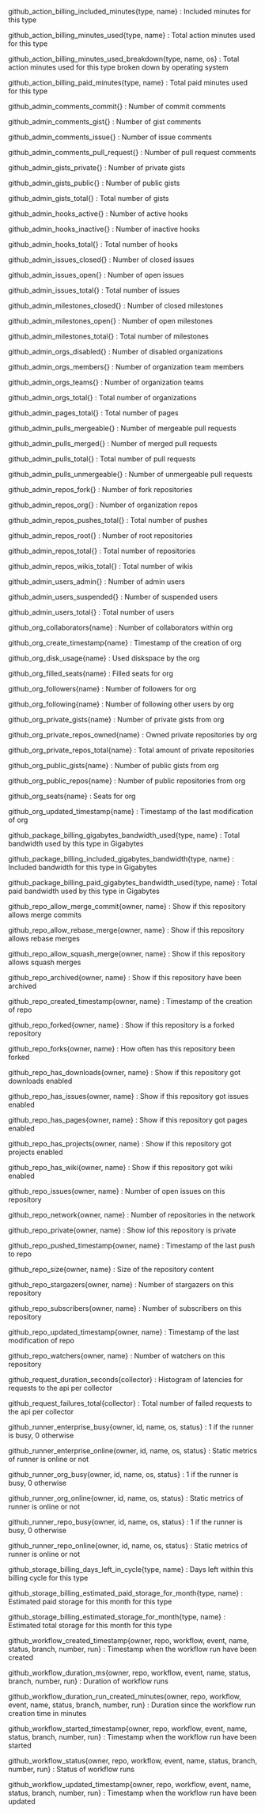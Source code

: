 github_action_billing_included_minutes{type, name}
: Included minutes for this type

github_action_billing_minutes_used{type, name}
: Total action minutes used for this type

github_action_billing_minutes_used_breakdown{type, name, os}
: Total action minutes used for this type broken down by operating system

github_action_billing_paid_minutes{type, name}
: Total paid minutes used for this type

github_admin_comments_commit{}
: Number of commit comments

github_admin_comments_gist{}
: Number of gist comments

github_admin_comments_issue{}
: Number of issue comments

github_admin_comments_pull_request{}
: Number of pull request comments

github_admin_gists_private{}
: Number of private gists

github_admin_gists_public{}
: Number of public gists

github_admin_gists_total{}
: Total number of gists

github_admin_hooks_active{}
: Number of active hooks

github_admin_hooks_inactive{}
: Number of inactive hooks

github_admin_hooks_total{}
: Total number of hooks

github_admin_issues_closed{}
: Number of closed issues

github_admin_issues_open{}
: Number of open issues

github_admin_issues_total{}
: Total number of issues

github_admin_milestones_closed{}
: Number of closed milestones

github_admin_milestones_open{}
: Number of open milestones

github_admin_milestones_total{}
: Total number of milestones

github_admin_orgs_disabled{}
: Number of disabled organizations

github_admin_orgs_members{}
: Number of organization team members

github_admin_orgs_teams{}
: Number of organization teams

github_admin_orgs_total{}
: Total number of organizations

github_admin_pages_total{}
: Total number of pages

github_admin_pulls_mergeable{}
: Number of mergeable pull requests

github_admin_pulls_merged{}
: Number of merged pull requests

github_admin_pulls_total{}
: Total number of pull requests

github_admin_pulls_unmergeable{}
: Number of unmergeable pull requests

github_admin_repos_fork{}
: Number of fork repositories

github_admin_repos_org{}
: Number of organization repos

github_admin_repos_pushes_total{}
: Total number of pushes

github_admin_repos_root{}
: Number of root repositories

github_admin_repos_total{}
: Total number of repositories

github_admin_repos_wikis_total{}
: Total number of wikis

github_admin_users_admin{}
: Number of admin users

github_admin_users_suspended{}
: Number of suspended users

github_admin_users_total{}
: Total number of users

github_org_collaborators{name}
: Number of collaborators within org

github_org_create_timestamp{name}
: Timestamp of the creation of org

github_org_disk_usage{name}
: Used diskspace by the org

github_org_filled_seats{name}
: Filled seats for org

github_org_followers{name}
: Number of followers for org

github_org_following{name}
: Number of following other users by org

github_org_private_gists{name}
: Number of private gists from org

github_org_private_repos_owned{name}
: Owned private repositories by org

github_org_private_repos_total{name}
: Total amount of private repositories

github_org_public_gists{name}
: Number of public gists from org

github_org_public_repos{name}
: Number of public repositories from org

github_org_seats{name}
: Seats for org

github_org_updated_timestamp{name}
: Timestamp of the last modification of org

github_package_billing_gigabytes_bandwidth_used{type, name}
: Total bandwidth used by this type in Gigabytes

github_package_billing_included_gigabytes_bandwidth{type, name}
: Included bandwidth for this type in Gigabytes

github_package_billing_paid_gigabytes_bandwidth_used{type, name}
: Total paid bandwidth used by this type in Gigabytes

github_repo_allow_merge_commit{owner, name}
: Show if this repository allows merge commits

github_repo_allow_rebase_merge{owner, name}
: Show if this repository allows rebase merges

github_repo_allow_squash_merge{owner, name}
: Show if this repository allows squash merges

github_repo_archived{owner, name}
: Show if this repository have been archived

github_repo_created_timestamp{owner, name}
: Timestamp of the creation of repo

github_repo_forked{owner, name}
: Show if this repository is a forked repository

github_repo_forks{owner, name}
: How often has this repository been forked

github_repo_has_downloads{owner, name}
: Show if this repository got downloads enabled

github_repo_has_issues{owner, name}
: Show if this repository got issues enabled

github_repo_has_pages{owner, name}
: Show if this repository got pages enabled

github_repo_has_projects{owner, name}
: Show if this repository got projects enabled

github_repo_has_wiki{owner, name}
: Show if this repository got wiki enabled

github_repo_issues{owner, name}
: Number of open issues on this repository

github_repo_network{owner, name}
: Number of repositories in the network

github_repo_private{owner, name}
: Show iof this repository is private

github_repo_pushed_timestamp{owner, name}
: Timestamp of the last push to repo

github_repo_size{owner, name}
: Size of the repository content

github_repo_stargazers{owner, name}
: Number of stargazers on this repository

github_repo_subscribers{owner, name}
: Number of subscribers on this repository

github_repo_updated_timestamp{owner, name}
: Timestamp of the last modification of repo

github_repo_watchers{owner, name}
: Number of watchers on this repository

github_request_duration_seconds{collector}
: Histogram of latencies for requests to the api per collector

github_request_failures_total{collector}
: Total number of failed requests to the api per collector

github_runner_enterprise_busy{owner, id, name, os, status}
: 1 if the runner is busy, 0 otherwise

github_runner_enterprise_online{owner, id, name, os, status}
: Static metrics of runner is online or not

github_runner_org_busy{owner, id, name, os, status}
: 1 if the runner is busy, 0 otherwise

github_runner_org_online{owner, id, name, os, status}
: Static metrics of runner is online or not

github_runner_repo_busy{owner, id, name, os, status}
: 1 if the runner is busy, 0 otherwise

github_runner_repo_online{owner, id, name, os, status}
: Static metrics of runner is online or not

github_storage_billing_days_left_in_cycle{type, name}
: Days left within this billing cycle for this type

github_storage_billing_estimated_paid_storage_for_month{type, name}
: Estimated paid storage for this month for this type

github_storage_billing_estimated_storage_for_month{type, name}
: Estimated total storage for this month for this type

github_workflow_created_timestamp{owner, repo, workflow, event, name, status, branch, number, run}
: Timestamp when the workflow run have been created

github_workflow_duration_ms{owner, repo, workflow, event, name, status, branch, number, run}
: Duration of workflow runs

github_workflow_duration_run_created_minutes{owner, repo, workflow, event, name, status, branch, number, run}
: Duration since the workflow run creation time in minutes

github_workflow_started_timestamp{owner, repo, workflow, event, name, status, branch, number, run}
: Timestamp when the workflow run have been started

github_workflow_status{owner, repo, workflow, event, name, status, branch, number, run}
: Status of workflow runs

github_workflow_updated_timestamp{owner, repo, workflow, event, name, status, branch, number, run}
: Timestamp when the workflow run have been updated
